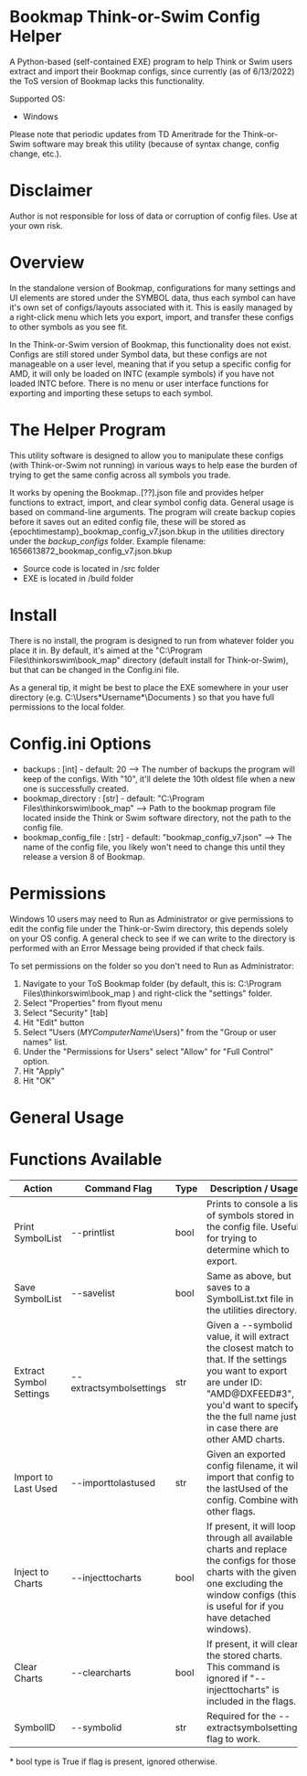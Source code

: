 # Bookmap Think-or-Swim Config Helper
A Python-based (self-contained EXE) program to help Think or Swim users extract and import their Bookmap configs, since currently (as of 6/13/2022) the ToS version of Bookmap lacks this functionality.

Supported OS:
- Windows

Please note that periodic updates from TD Ameritrade for the Think-or-Swim software may break this utility (because of syntax change, config change, etc.). 

# Disclaimer
Author is not responsible for loss of data or corruption of config files. Use at your own risk.

# Overview
In the standalone version of Bookmap, configurations for many settings and UI elements are stored under the SYMBOL data, thus each symbol can have it's own set of configs/layouts associated with it. This is easily managed by a right-click menu which lets you export, import, and transfer these configs to other symbols as you see fit. 

In the Think-or-Swim version of Bookmap, this functionality does not exist. Configs are still stored under Symbol data, but these configs are not manageable on a user level, meaning that if you setup a specific config for AMD, it will only be loaded on INTC (example symbols) if you have not loaded INTC before. There is no menu or user interface functions for exporting and importing these setups to each symbol. 

# The Helper Program
This utility software is designed to allow you to manipulate these configs (with Think-or-Swim not running) in various ways to help ease the burden of trying to get the same config across all symbols you trade.

It works by opening the Bookmap..[??].json file and provides helper functions to extract, import, and clear symbol config data. General usage is based on command-line arguments. The program will create backup copies before it saves out an edited config file, these will be stored as {epochtimestamp}_bookmap_config_v7.json.bkup in the utilities directory under the *backup_configs* folder. Example filename: 1656613872_bookmap_config_v7.json.bkup

- Source code is located in /src folder
- EXE is located in /build folder

# Install
There is no install, the program is designed to run from whatever folder you place it in. By default, it's aimed at the "C:\Program Files\thinkorswim\book_map" directory (default install for Think-or-Swim), but that can be changed in the Config.ini file.

As a general tip, it might be best to place the EXE somewhere in your user directory (e.g. C:\Users\*Username*\Documents ) so that you have full permissions to the local folder.

# Config.ini Options
- backups : [int] - default: 20 --> The number of backups the program will keep of the configs. With "10", it'll delete the 10th oldest file when a new one is successfully created.
- bookmap_directory : [str] - default: "C:\Program Files\thinkorswim\book_map" --> Path to the bookmap program file located inside the Think or Swim software directory, not the path to the config file.
- bookmap_config_file : [str] - default: "bookmap_config_v7.json" --> The name of the config file, you likely won't need to change this until they release a version 8 of Bookmap.

# Permissions
Windows 10 users may need to Run as Administrator or give permissions to edit the config file under the Think-or-Swim directory, this depends solely on your OS config.  A general check to see if we can write to the directory is performed with an Error Message being provided if that check fails.

To set permissions on the folder so you don't need to Run as Administrator:
1. Navigate to your ToS Bookmap folder (by default, this is: C:\Program Files\thinkorswim\book_map ) and right-click the "settings" folder.
2. Select "Properties" from flyout menu
3. Select "Security" [tab]
4. Hit "Edit" button
5. Select "Users (*MYComputerName*\Users)" from the "Group or user names" list.
6. Under the "Permissions for Users" select "Allow" for "Full Control" option.
7. Hit "Apply"
8. Hit "OK"

# General Usage

# Functions Available
| Action                  | Command Flag            | Type | Description / Usage                                                                                                                                                                                                    |
|-------------------------|-------------------------|------|------------------------------------------------------------------------------------------------------------------------------------------------------------------------------------------------------------------------|
| Print SymbolList        | --printlist             | bool | Prints to console a list of symbols stored in the config file. Useful for trying to determine which to export.                                                                                                         |
| Save SymbolList         | --savelist              | bool | Same as above, but saves to a SymbolList.txt file in the utilities directory.                                                                                                                                          |
| Extract Symbol Settings | --extractsymbolsettings | str  | Given a --symbolid value, it will extract the closest match to that. If the settings you want to export are under ID: "AMD@DXFEED#3", you'd want to specify the the full name just in case there are other AMD charts. |
| Import to Last Used     | --importtolastused      | str  | Given an exported config filename, it will import that config to the lastUsed of the config. Combine with other flags.                                                                                                 |
| Inject to Charts        | --injecttocharts        | bool | If present, it will loop through all available charts and replace the configs for those charts with the given one excluding the window configs (this is useful for if you have detached windows).                      |
| Clear Charts            | --clearcharts           | bool | If present, it will clear the stored charts. This command is ignored if "--injecttocharts" is included in the flags.                                                                                                   |
| SymbolID                | --symbolid              | str  | Required for the --extractsymbolsettings flag to work.                                                                                                                                                                 |

\* bool type is True if flag is present, ignored otherwise.
